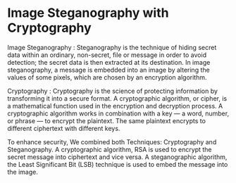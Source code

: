 # Image Steganography with Cryptography

Image Steganography :
Steganography is the technique of hiding secret data within an ordinary, non-secret, file or message in order to avoid detection; the secret data is then extracted at its destination. In image steganography, a message is embedded into an image by altering the values of some pixels, which are chosen by an encryption algorithm.

Cryptography :
Cryptography is the science of protecting information by transforming it into a secure format. A cryptographic algorithm, or cipher, is a mathematical function used in the encryption and decryption process. A cryptographic algorithm works in combination with a key — a word, number, or phrase — to encrypt the plaintext. The same plaintext encrypts to different ciphertext with different keys.

To enhance security, We combined both Techniques: Cryptography and Steganography. 
A cryptographic algorithm, RSA is used to encrypt the secret message into ciphertext and vice versa. 
A steganographic algorithm, the Least Significant Bit (LSB) technique is used to embed the message into the image.
